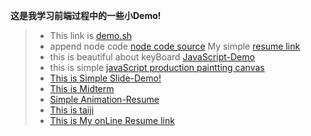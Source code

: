 **这是我学习前端过程中的一些小Demo!**

> * This link is [demo.sh](https://github.com/CharlieSmith97/Learning-front-end/blob/master/code%20source/demo.sh) 
> * append node code [node code  source](https://github.com/CharlieSmith97/Learning-front-end/blob/master/code%20source/server.js)
My simple [resume link](https://charliesmith97.github.io/Learning-front-end/myCode%20source/dist/resume.html) 
> * this is beautiful about keyBoard [JavaScript-Demo](https://charliesmith97.github.io/Learning-front-end/code%20source/Beautiful%20navigation%20page/index.html)
> * this is simple [javaScript production paintting canvas](https://charliesmith97.github.io/Learning-front-end/code%20source/canvas-Demo/index.html)
> * [This is Simple Slide-Demo!](https://charliesmith97.github.io/Learning-front-end/code%20source/Slide-Demo/index.html)
> * [This is Midterm](https://charliesmith97.github.io/Learning-front-end/code%20source/middle%20example/第一题/index.html)
> * [Simple Animation-Resume ](https://charliesmith97.github.io/Learning-front-end/Animation-Resume/index.html)
> * [This is taiji](https://charliesmith97.github.io/Learning-front-end/code%20source/taiji/taiji.html)
> * [This is My onLine Resume link](https://charliesmith97.github.io/Learning-front-end/onLine-Resume/index.html)

